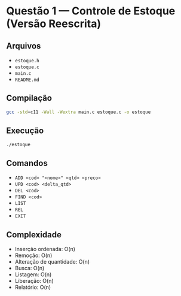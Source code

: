 # Questão 1 — Controle de Estoque (Versão Reescrita)

## Arquivos
- `estoque.h`
- `estoque.c`
- `main.c`
- `README.md`

## Compilação
```bash
gcc -std=c11 -Wall -Wextra main.c estoque.c -o estoque
```

## Execução
```bash
./estoque
```

## Comandos
- `ADD <cod> "<nome>" <qtd> <preco>`
- `UPD <cod> <delta_qtd>`
- `DEL <cod>`
- `FIND <cod>`
- `LIST`
- `REL`
- `EXIT`

## Complexidade
- Inserção ordenada: O(n)
- Remoção: O(n)
- Alteração de quantidade: O(n)
- Busca: O(n)
- Listagem: O(n)
- Liberação: O(n)
- Relatório: O(n)
